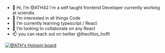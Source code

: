 - 👋 Hi, I’m @ATH42 i'm a self taught frontend Developer currently working at sciendis
- 👀 I’m interested in all things Code
- 🌱 I’m currently learning typescript / React
- 💞️ I’m looking to collaborate on any React
- 📫 you can reach out on twitter @theofilos_hoffi

[![@ATH's Holopin board](https://holopin.io/api/user/board?user=ath)](https://holopin.io/@ath)

<!---
ATH42/ATH42 is a ✨ special ✨ repository because its `README.md` (this file) appears on your GitHub profile.
You can click the Preview link to take a look at your changes.
--->

